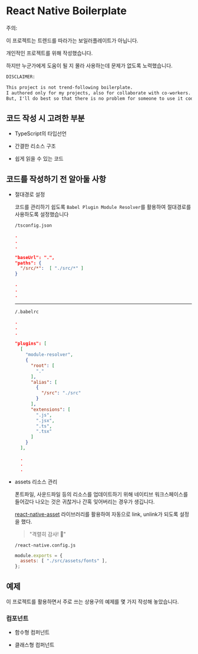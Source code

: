 # React Native Boilerplate

주의:

이 프로젝트는 트렌드를 따라가는 보일러플레이트가 아닙니다.

개인적인 프로젝트를 위해 작성했습니다.

하지만 누군가에게 도움이 될 지 몰라 사용하는데 문제가 없도록 노력했습니다.

```txt
DISCLAIMER:

This project is not trend-following boilerplate.
I authored only for my projects, also for collaborate with co-workers.
But, I'll do best so that there is no problem for someone to use it codes.
```

## 코드 작성 시 고려한 부분

- TypeScript의 타입선언

- 간결한 리소스 구조

- 쉽게 읽을 수 있는 코드

## 코드를 작성하기 전 알아둘 사항

- 절대경로 설정

  코드를 관리하기 쉽도록 `Babel Plugin Module Resolver`를 활용하여 절대경로를 사용하도록 설정했습니다

  `/tsconfig.json`

  ```json
  .
  .
  .

  "baseUrl": ".",
  "paths": {
    "/src/*":  [ "./src/*" ]
  }

  .
  .
  .
  ```

  ---

  `/.babelrc`

  ```json
  .
  .
  .

  "plugins": [
    [
      "module-resolver",
      {
        "root": [
          "."
        ],
        "alias": [
          {
            "/src": "./src"
          }
        ],
        "extensions": [
          ".js",
          ".jsx",
          ".ts",
          ".tsx"
        ]
      }
    ],

    .
    .
    .
  ```

- assets 리소스 관리

  폰트파일, 사운드파일 등의 리소스를 업데이트하기 위해 네이티브 워크스페이스를 들어갔다 나오는 것은 귀찮거나 간혹 잊어버리는 경우가 생깁니다.

  [react-native-asset](https://www.npmjs.com/package/react-native-asset) 라이브러리를 활용하여 자동으로 link, unlink가 되도록 설정을 했다.

  > "격렬히 감사! 🙏"

  `/react-native.config.js`

  ```js
  module.exports = {
    assets: [ "./src/assets/fonts" ],
  };
  ```


## 예제

이 프로젝트를 활용하면서 주로 쓰는 상용구의 예제를 몇 가지 작성해 놓았습니다.

### 컴포넌트

- 함수형 컴퍼넌트

- 클래스형 컴퍼넌트

